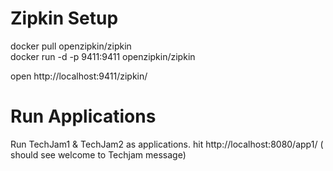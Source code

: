 # Zipkin Setup
docker pull openzipkin/zipkin  
docker run -d -p 9411:9411 openzipkin/zipkin

open http://localhost:9411/zipkin/

# Run Applications
Run TechJam1 & TechJam2 as applications.
hit http://localhost:8080/app1/ ( should see welcome to Techjam message)

